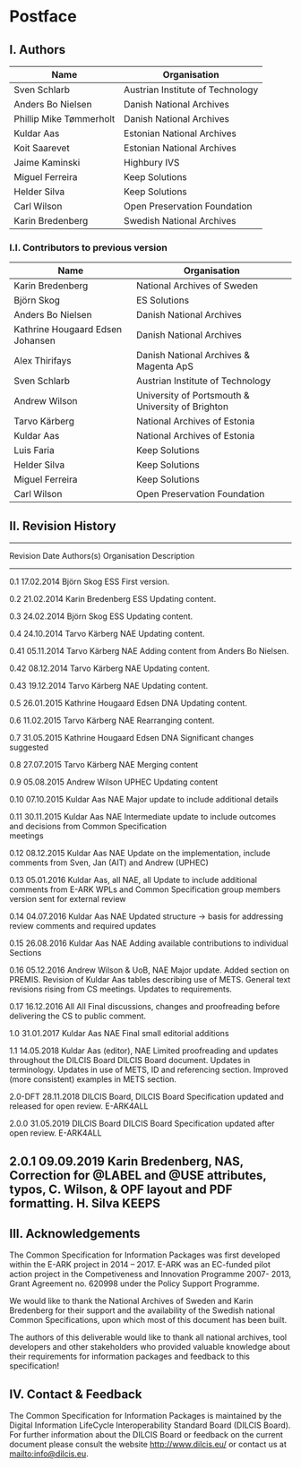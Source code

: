 # Postface


## I. Authors

| Name                      | Organisation                      |
| ------------------------- | --------------------------------- |
| Sven Schlarb              | Austrian Institute of Technology  |
| Anders Bo Nielsen         | Danish National Archives          |
| Phillip Mike Tømmerholt   | Danish National Archives          |
| Kuldar Aas                | Estonian National Archives        |
| Koit Saarevet             | Estonian National Archives        |
| Jaime Kaminski            | Highbury IVS                      |
| Miguel Ferreira           | Keep Solutions                    |
| Helder Silva              | Keep Solutions                    |
| Carl Wilson               | Open Preservation Foundation      |
| Karin Bredenberg          | Swedish National Archives         |

### I.I. Contributors to previous version

| Name                      | Organisation                      |
| ------------------------- | --------------------------------- |
| Karin Bredenberg                 | National Archives of Sweden                       |
| Björn Skog                       | ES Solutions                                      |
| Anders Bo Nielsen                | Danish National Archives                          |
| Kathrine Hougaard Edsen Johansen | Danish National Archives                          |
| Alex Thirifays                   | Danish National Archives & Magenta ApS            |
| Sven Schlarb                     | Austrian Institute of Technology                  |
| Andrew Wilson                    | University of Portsmouth & University of Brighton |
| Tarvo Kärberg                    | National Archives of Estonia                      |
| Kuldar Aas                       | National Archives of Estonia                      |
| Luis Faria                       | Keep Solutions                                    |
| Helder Silva                     | Keep Solutions                                    |
| Miguel Ferreira                  | Keep Solutions                                    |
| Carl Wilson                      | Open Preservation Foundation                      |

## II. Revision History

---------------------------------------------------------------------------------------------------------------
 Revision Date        Authors(s)               Organisation Description
 -------- ---------- ------------------------- ------------ ---------------------------------------------------
  0.1     17.02.2014  Björn Skog               ESS          First version.                             

  0.2     21.02.2014  Karin Bredenberg         ESS          Updating content.                          

  0.3     24.02.2014  Björn Skog               ESS          Updating content.                          

  0.4     24.10.2014  Tarvo Kärberg            NAE          Updating content.                          

  0.41    05.11.2014  Tarvo Kärberg            NAE          Adding content from Anders Bo Nielsen.     

  0.42    08.12.2014  Tarvo Kärberg            NAE          Updating content.                          

  0.43    19.12.2014  Tarvo Kärberg            NAE          Updating content.                          

  0.5     26.01.2015  Kathrine Hougaard Edsen  DNA          Updating content.                          

  0.6     11.02.2015  Tarvo Kärberg            NAE          Rearranging content.                       

  0.7     31.05.2015  Kathrine Hougaard Edsen  DNA          Significant changes suggested              

  0.8     27.07.2015  Tarvo Kärberg            NAE          Merging content                            

  0.9     05.08.2015  Andrew Wilson            UPHEC        Updating content                           

  0.10    07.10.2015  Kuldar Aas               NAE          Major update to include additional details

  0.11    30.11.2015  Kuldar Aas               NAE          Intermediate update to include outcomes    
                                                            and decisions from Common Specification    
                                                            meetings                                   

  0.12    08.12.2015  Kuldar Aas               NAE          Update on the implementation, include
                                                            comments from Sven, Jan (AIT) and
                                                            Andrew (UPHEC)

  0.13    05.01.2016  Kuldar Aas, all          NAE, all     Update to include additional comments from
                                                            E-ARK WPLs and Common Specification group
                                                            members version sent for external review

  0.14    04.07.2016  Kuldar Aas               NAE          Updated structure -> basis for addressing
                                                            review comments and required updates

  0.15    26.08.2016  Kuldar Aas               NAE          Adding available contributions to individual Sections

  0.16    05.12.2016  Andrew Wilson  &         UoB, NAE     Major update. Added section on PREMIS. Revision of
                      Kuldar Aas                            tables describing use of METS. General text revisions
                                                            rising from CS meetings. Updates to requirements.

  0.17    16.12.2016  All                      All          Final discussions, changes and proofreading before
                                                            delivering the CS to public comment.

  1.0     31.01.2017  Kuldar Aas               NAE          Final small editorial additions

  1.1     14.05.2018  Kuldar Aas (editor),     NAE          Limited proofreading and updates throughout the
                      DILCIS Board           DILCIS Board   document. Updates in terminology. Updates in use of
                                                            METS, ID and referencing section. Improved
                                                            (more consistent) examples in METS section.

  2.0-DFT 28.11.2018  DILCIS Board,            DILCIS Board Specification updated and released for open review.
                      E-ARK4ALL

  2.0.0   31.05.2019  DILCIS Board             DILCIS Board Specification updated after open review.
                      E-ARK4ALL

  2.0.1   09.09.2019  Karin Bredenberg,        NAS,         Correction for @LABEL and @USE attributes, typos,
                      C. Wilson, &             OPF          layout and PDF formatting.
                      H. Silva                 KEEPS
---------------------------------------------------------------------------------------------------------------

## III. Acknowledgements

The Common Specification for Information Packages was first developed within the E-ARK project in 2014 – 2017. E-ARK was an EC-funded pilot action project in the Competiveness and Innovation Programme 2007- 2013, Grant Agreement no. 620998 under the Policy Support Programme.

We would like to thank the National Archives of Sweden and Karin Bredenberg for their support and the availability of the Swedish national Common Specifications, upon which most of this document has been built.

The authors of this deliverable would like to thank all national archives, tool developers and other stakeholders who provided valuable knowledge about their requirements for information packages and feedback to this specification!

## IV. Contact & Feedback

The Common Specification for Information Packages is maintained by the Digital Information LifeCycle
Interoperability Standard Board (DILCIS Board). For further information about the DILCIS Board or feedback
on the current document please consult the website <http://www.dilcis.eu/> or contact us at
<mailto:info@dilcis.eu>.
